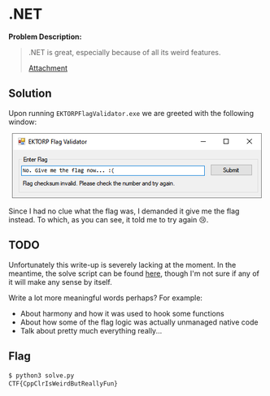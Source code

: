 # .NET

**Problem Description:**

> .NET is great, especially because of all its weird features.<br>
>
> [Attachment](./a8d65cb3b53a09c557b4e9a1744e08f73d0571dba9d79241fed3519cdd38f14c51472b108353f033e3223b5ec48bb8f0296b2abc3142ea0690592b9904816d3b)

## Solution

Upon running `EKTORPFlagValidator.exe` we are greeted with the following window:

<center><img src="./images/EKTORPFlagValidator.png"/></center>

Since I had no clue what the flag was, I demanded it give me the flag instead. To which, as you can see, it told me to try again :cry:.

##  TODO

Unfortunately this write-up is severely lacking at the moment. In the meantime, the solve script can be found [here](./solve.py), though I'm not sure if any of it will make any sense by itself. 

Write a lot more meaningful words perhaps? For example:

- About harmony and how it was used to hook some functions
- About how some of the flag logic was actually unmanaged native code
- Talk about pretty much everything really...

## Flag

```
$ python3 solve.py
CTF{CppClrIsWeirdButReallyFun}
```

